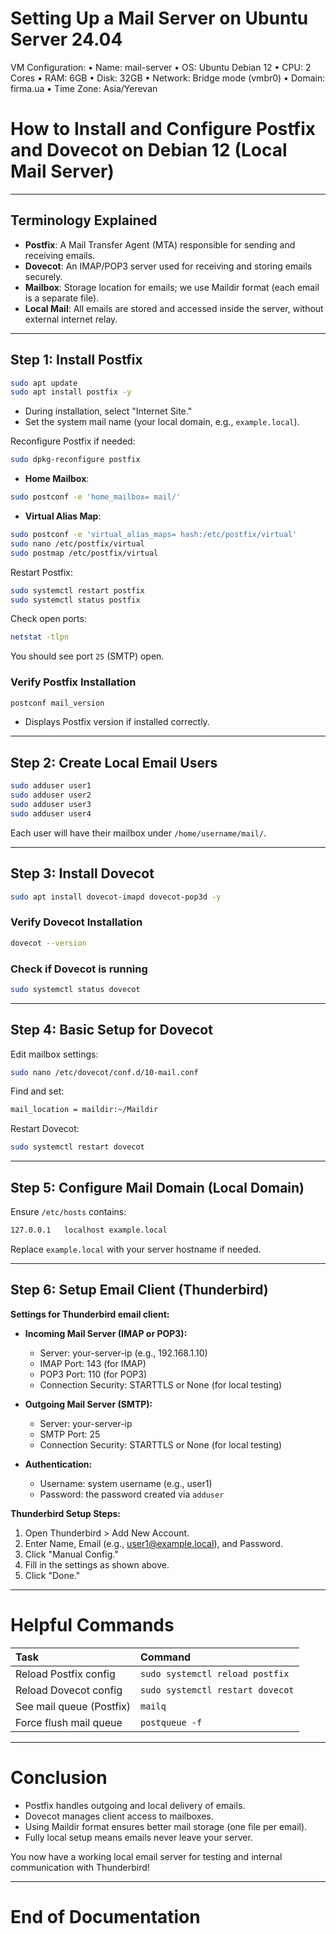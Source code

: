 # Setting Up a Mail Server on Ubuntu Server 24.04

VM Configuration:
• Name: mail-server
• OS: Ubuntu Debian 12
• CPU: 2 Cores
• RAM: 6GB
• Disk: 32GB
• Network: Bridge mode (vmbr0)
• Domain: firma.ua
• Time Zone: Asia/Yerevan
# How to Install and Configure Postfix and Dovecot on Debian 12 (Local Mail Server)

---

## Terminology Explained

- **Postfix**: A Mail Transfer Agent (MTA) responsible for sending and receiving emails.
- **Dovecot**: An IMAP/POP3 server used for receiving and storing emails securely.
- **Mailbox**: Storage location for emails; we use Maildir format (each email is a separate file).
- **Local Mail**: All emails are stored and accessed inside the server, without external internet relay.

---

## Step 1: Install Postfix

```bash
sudo apt update
sudo apt install postfix -y
```

- During installation, select "Internet Site."
- Set the system mail name (your local domain, e.g., `example.local`).

Reconfigure Postfix if needed:

```bash
sudo dpkg-reconfigure postfix
```

- **Home Mailbox**:
```bash
sudo postconf -e 'home_mailbox= mail/'
```

- **Virtual Alias Map**:
```bash
sudo postconf -e 'virtual_alias_maps= hash:/etc/postfix/virtual'
sudo nano /etc/postfix/virtual
sudo postmap /etc/postfix/virtual
```

Restart Postfix:

```bash
sudo systemctl restart postfix
sudo systemctl status postfix
```

Check open ports:

```bash
netstat -tlpn
```

You should see port `25` (SMTP) open.

### Verify Postfix Installation

```bash
postconf mail_version
```

- Displays Postfix version if installed correctly.

---

## Step 2: Create Local Email Users

```bash
sudo adduser user1
sudo adduser user2
sudo adduser user3
sudo adduser user4
```

Each user will have their mailbox under `/home/username/mail/`.

---

## Step 3: Install Dovecot

```bash
sudo apt install dovecot-imapd dovecot-pop3d -y
```

### Verify Dovecot Installation

```bash
dovecot --version
```

### Check if Dovecot is running

```bash
sudo systemctl status dovecot
```

---

## Step 4: Basic Setup for Dovecot

Edit mailbox settings:

```bash
sudo nano /etc/dovecot/conf.d/10-mail.conf
```

Find and set:

```bash
mail_location = maildir:~/Maildir
```

Restart Dovecot:

```bash
sudo systemctl restart dovecot
```

---

## Step 5: Configure Mail Domain (Local Domain)

Ensure `/etc/hosts` contains:

```bash
127.0.0.1   localhost example.local
```

Replace `example.local` with your server hostname if needed.

---

## Step 6: Setup Email Client (Thunderbird)

**Settings for Thunderbird email client:**

- **Incoming Mail Server (IMAP or POP3):**
  - Server: your-server-ip (e.g., 192.168.1.10)
  - IMAP Port: 143 (for IMAP)
  - POP3 Port: 110 (for POP3)
  - Connection Security: STARTTLS or None (for local testing)

- **Outgoing Mail Server (SMTP):**
  - Server: your-server-ip
  - SMTP Port: 25
  - Connection Security: STARTTLS or None (for local testing)

- **Authentication:**
  - Username: system username (e.g., user1)
  - Password: the password created via `adduser`

**Thunderbird Setup Steps:**

1. Open Thunderbird > Add New Account.
2. Enter Name, Email (e.g., user1@example.local), and Password.
3. Click "Manual Config."
4. Fill in the settings as shown above.
5. Click "Done."

---

# Helpful Commands

| Task | Command |
|:-----|:--------|
| Reload Postfix config | `sudo systemctl reload postfix` |
| Reload Dovecot config | `sudo systemctl restart dovecot` |
| See mail queue (Postfix) | `mailq` |
| Force flush mail queue | `postqueue -f` |

---

# Conclusion

- Postfix handles outgoing and local delivery of emails.
- Dovecot manages client access to mailboxes.
- Using Maildir format ensures better mail storage (one file per email).
- Fully local setup means emails never leave your server.

You now have a working local email server for testing and internal communication with Thunderbird!

---

# End of Documentation

